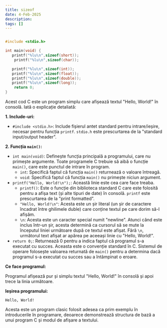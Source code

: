 ```yaml
---
title: sizeof
date: 4-Feb-2025
description: 
tags: []
---
```


```c

#include <stdio.h>

int main(void) {
   printf("%lu\n",sizeof(short));
    printf("%lu\n",sizeof(char));

   printf("%lu\n",sizeof(int));
   printf("%lu\n",sizeof(float));
   printf("%lu\n",sizeof(double));
   printf("%lu\n",sizeof(long));
    return 0;
}

```

Acest cod C este un program simplu care afișează textul "Hello, World!" în consolă. Iată o explicație detaliată:

**1. Include-uri:**

*   `#include <stdio.h>`: Include fișierul antet standard pentru intrare/ieșire, necesar pentru funcția `printf`.  `stdio.h` este prescurtarea de la "standard input/output header".

**2. Funcția `main()`:**

*   `int main(void)`: Definește funcția principală a programului, care nu primește argumente.  Toate programele C trebuie să aibă o funcție `main()`, care este punctul de intrare în program.
    *   `int`: Specifică faptul că funcția `main()` returnează o valoare întreagă.
    *   `void`: Specifică faptul că funcția `main()` nu primește niciun argument.
*   `printf("Hello, World!\n");`: Această linie este cea care face treaba.
    *   `printf()`: Este o funcție din biblioteca standard C care este folosită pentru a afișa text (și alte tipuri de date) în consolă.  `printf` este prescurtarea de la "print formatted".
    *   `"Hello, World!\n"`: Acesta este un șir literal (un șir de caractere încadrat între ghilimele duble) care conține textul pe care dorim să-l afișăm.
    *   `\n`: Acesta este un caracter special numit "newline".  Atunci când este inclus într-un șir, acesta determină ca cursorul să se mute la începutul liniei următoare după ce textul este afișat.  Fără `\n`, următorul text afișat ar apărea pe aceeași linie cu "Hello, World!".
*   `return 0;`: Returnează 0 pentru a indica faptul că programul s-a executat cu succes.  Aceasta este o convenție standard în C.  Sistemul de operare folosește valoarea returnată de `main()` pentru a determina dacă programul s-a executat cu succes sau a întâmpinat o eroare.

**Ce face programul:**

Programul afișează pur și simplu textul "Hello, World!" în consolă și apoi trece la linia următoare.

**Ieșirea programului:**

```
Hello, World!
```

Acesta este un program clasic folosit adesea ca prim exemplu în introducerile în programare, deoarece demonstrează structura de bază a unui program C și modul de afișare a textului.


